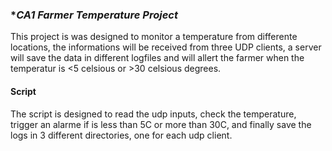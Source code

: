 ### **CA1 Farmer Temperature Project*
This project is was designed to monitor a temperature from differente locations, the informations will be received from three UDP clients, a server will save the data in different logfiles and will allert the farmer when the temperatur is <5 celsious or >30 celsious degrees.

#### Script

The script is designed to read the udp inputs, check the temperature, trigger an alarme if is less than 5C or more than 30C, and finally save the logs in 3 different directories, one for each udp client.
